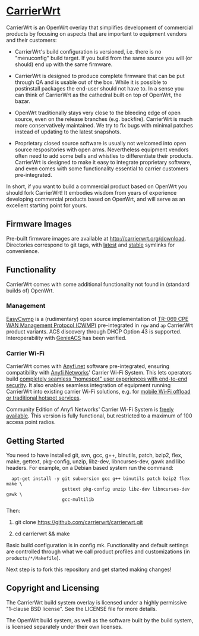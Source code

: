 
[CarrierWrt](http://carrierwrt.org)
==========

CarrierWrt is an OpenWrt overlay that simplifies development of commercial
products by focusing on aspects that are important to equipment vendors and
their customers:

* CarrierWrt's build configuration is versioned, i.e. there is no "menuconfig"
  build target. If you build from the same source you will (or should) end up
  with the same firmware.

* CarrierWrt is designed to produce complete firmware that can be put through
  QA and is usable out of the box. While it is possible to postinstall packages
  the end-user should not have to. In a sense you can think of CarrierWrt as
  the cathedral built on top of OpenWrt, the bazar.

* OpenWrt traditionally stays very close to the bleeding edge of open source,
  even on the release branches (e.g. backfire). CarrierWrt is much more
  conservatively maintained. We try to fix bugs with minimal patches instead of
  updating to the latest snapshots.

* Proprietary closed source software is usually not welcomed into open source
  respositories with open arms. Nevertheless equipment vendors often need to
  add some bells and whistles to differentiate their products. CarrierWrt is
  designed to make it easy to integrate proprietary software, and even comes
  with some functionality essential to carrier customers pre-integrated.

In short, if you want to build a commercial product based on OpenWrt you should
fork CarrierWrt! It embodies wisdom from years of experience developing
commercial products based on OpenWrt, and will serve as an excellent starting
point for yours.

## Firmware Images

Pre-built firmware images are available at http://carrierwrt.org/download.
Directories correspond to git tags, with [latest](http://carrierwrt.org/download/latest)
and [stable](http://carrierwrt.org/download/stable) symlinks for convenience.

## Functionality

CarrierWrt comes with some additional functionality not found in (standard
builds of) OpenWrt.

### Management

[EasyCwmp](http://github.com/carrierwrt/easycwmp) is a (rudimentary) open source
implementation of
[TR-069 CPE WAN Management Protocol (CWMP)](http://en.wikipedia.org/wiki/TR-069)
pre-integrated in `rgw` and `ap` CarrierWrt product variants. ACS discovery
through DHCP Option 43 is supported. Interoperability with
[GenieACS](http://github.com/carrierwrt/genieacs) has been verified.

### Carrier Wi-Fi

CarrierWrt comes with [Anyfi.net](http://anyfi.net) software pre-integrated,
ensuring compatibility with [Anyfi Networks](http://www.anyfinetworks.com)'
Carrier Wi-Fi System. This lets operators build [completely seamless "homespot"
user experiences with end-to-end security](http://www.anyfinetworks.com/solutions#simple).
It also enables seamless integration of equipment running CarrierWrt into
existing carrier Wi-Fi solutions, e.g. for [mobile Wi-Fi offload or traditional
hotspot services](http://www.anyfinetworks.com/solutions#hotspot).

Community Edition of Anyfi Networks' Carrier Wi-Fi System is
[freely available](http://www.anyfinetworks.com/download). This version 
is fully functional, but restricted to a maximum of 100 access point
radios.

## Getting Started

You need to have installed git, svn, gcc, g++, binutils, patch, bzip2, flex,
make, gettext, pkg-config, unzip, libz-dev, libncurses-dev, gawk and libc
headers. For example, on a Debian based system run the command:

```
  apt-get install -y git subversion gcc g++ binutils patch bzip2 flex make \
                     gettext pkg-config unzip libz-dev libncurses-dev gawk \
                     gcc-multilib
```

Then:

1. git clone https://github.com/carrierwrt/carrierwrt.git

2. cd carrierwrt && make

Basic build configuration is in config.mk. Functionality and default settings
are controlled through what we call product profiles and customizations (in
`products/*/Makefile`).

Next step is to fork this repository and get started making changes!

## Copyright and Licensing

The CarrierWrt build system overlay is licensed under a highly permissive
"1-clause BSD license". See the LICENSE file for more details.

The OpenWrt build system, as well as the software built by the build system, is
licensed separately under their own licenses.

